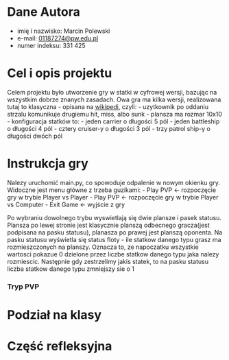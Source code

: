 
# Dane Autora 
 - imię i nazwisko: Marcin Polewski
 - e-mail: 01187274@pw.edu.pl
 - numer indeksu: 331 425 

# Cel i opis projektu 
 Celem projektu było utworzenie gry w statki w cyfrowej wersji, 
 bazując na wszystkim dobrze znanych zasadach. Owa gra ma kilka wersji, 
 realizowana tutaj to klasyczna - opisana na [wikipedi](https://en.wikipedia.org/wiki/Battleship_(game)), czyli:
    - uzytkownik po oddaniu strzalu komunikuje drugiemu hit, miss, albo sunk
    - plansza ma rozmar 10x10
    - konfiguracja statków to: 
        - jeden carrier o długości 5 pól 
        - jeden battleship o długości 4 pól
        - cztery cruiser-y o długości 3 pól
        - trzy patrol ship-y o długości dwóch pól

# Instrukcja gry
 Nalezy uruchomić main.py, co spowoduje odpalenie w nowym okienku gry. 
 Widoczne jest menu główne z trzeba guzikami:
    - Play PVP <- rozpoczęcie gry w trybie Player vs Player
    - Play PVP <- rozpoczęcie gry w trybie Player vs Computer
    - Exit Game <- wyjście z gry
 
 Po wybraniu dowolnego trybu wyswietlają się dwie plansze i pasek statusu. 
 Plansza po lewej stronie jest klasycznie planszą odbecnego gracza(jest podpisana na pasku statusu),
 planasza po prawej jest planszą oponenta. Na pasku statusu wyświetla się status floty - ile statkow 
 danego typu grasz ma rozmieszczonych na planszy. Oznacza to, ze napoczatku wszystkie wartosci pokazue 0 dzielone 
 przez liczbe statkow danego typu jaka nalezy rozmiescic. Następnie gdy zestrzelimy jakis statek, to na pasku statusu
 liczba statkow danego typu zmniejszy sie o 1  

 ### Tryp PVP


# Podział na klasy 

# Część refleksyjna
